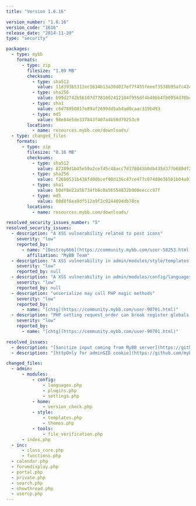 ```yaml
---
title: "Version 1.6.16"

version_number: "1.6.16"
version_code: "1616"
release_date: "2014-11-20"
type: "security"

packages:
  - type: mybb
    formats:
      - type: zip
        filesize: "1.89 MB"
        checksums:
          - type: sha512
            value: 11d393b5312ec1634b13a30d017ef7f435feeef3538b95afc424c86d040e68ffb82716c675ca5e562edb45820558010136124c7c98393c12e3ca977ad6367122
          - type: sha256
            value: b99d2742b56107d7781002412104f955df4b40bb4fb0954d78b491d53c90bbc8
          - type: sha1
            value: c6d78050817e89af2699dd5ab4ad0caac319bd93
          - type: md5
            value: 98e84e5de337843f407a4b58d70253c9
        locations:
          - name: resources.mybb.com/downloads/
  - type: changed_files
    formats:
      - type: zip
        filesize: "0.16 MB"
        checksums:
          - type: sha512
            value: 87289d1b45e59a2ce745c48acc7d378045b0db435d377b680df2e67ea3a5cfc6de13b3c291ba7586b372bcc7b9c399937f2200d0c4dedaef6c47f1d2fc52c2cd
          - type: sha256
            value: f2680531b438fd00bcef90d136c47ce477c074d8e36501b04a911baf00634dec
          - type: sha1
            value: b0df8e22a5b734fb6c0a56554832b900eeccc97f
          - type: md5
            value: 08d8f6ea9df512a9f2c924409ddb78ce
        locations:
          - name: resources.mybb.com/downloads/

resolved_security_issues_number: "5"
resolved_security_issues:
  - description: "A XSS vulnerability related to post icons"
    severity: "low"
    reported_by:
      - name: "[Destroy666](https://community.mybb.com/user-58253.html)"
        affiliation: "MyBB Team"
  - description: "A XSS vulnerability in admin/modules/style/templates.php"
    severity: "low"
    reported_by: null
  - description: "A XSS vulnerability in admin/modules/config/languages.php"
    severity: "low"
    reported_by: null
  - description: "unserialize may call PHP magic methods"
    severity: "low"
    reported_by:
      - name: "[chtg](https://community.mybb.com/user-90701.html)"
  - description: "PHP setting request_order can break register globals handling"
    severity: "low"
    reported_by:
      - name: "[chtg](https://community.mybb.com/user-90701.html)"

resolved_issues:
  - description: "[Sanitize input coming from MyBB server](https://github.com/mybb/mybb/issues/1617)"
  - description: "[httpOnly for adminSID cookie](https://github.com/mybb/mybb/issues/1622)"

changed_files:
  - admin:
      - modules:
          - config:
              - languages.php
              - plugins.php
              - settings.php
          - home:
              - version_check.php
          - style:
              - templates.php
              - themes.php
          - tools:
              - file_verification.php
      - index.php
  - inc:
      - class_core.php
      - functions.php
  - calendar.php
  - forumdisplay.php
  - portal.php
  - private.php
  - search.php
  - showthread.php
  - usercp.php
---
```

